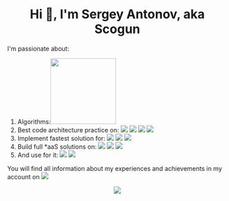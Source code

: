 <h1 align="center">Hi 👋, I'm Sergey Antonov,  aka Scogun</h1>

I'm passionate about:
1. Algorithms:<a href="https://www.hackerrank.com/Scogun?badge=problem-solving&stars=4&level=2&hr_r=1&utm_campaign=social-buttons&utm_source=badge_share_profile" target="_blank"><img width="150" src="https://media-exp1.licdn.com/dms/image/sync/C5627AQGTciH3SZLNAg/articleshare-shrink_800/0/1638478539479?e=1638565200&amp;v=beta&amp;t=DwdK30Npwd2Ke_PFRfkZZafGFTrpu04-hjckygej5Y8" hight="150"/></a>
2. Best code architecture practice on: <a href="https://docs.microsoft.com/en-us/dotnet/csharp/" target="_blank"><img src="https://img.icons8.com/color/96/000000/c-sharp-logo.png"/></a> <a href="https://kotlinlang.org/" target="_blank"><img src="https://img.icons8.com/color/96/000000/kotlin.png"/></a> <a href="https://en.wikipedia.org/wiki/JavaScript" target="_blank"><img src="https://img.icons8.com/color/96/000000/javascript--v1.png"/></a> <a href="https://docs.microsoft.com/en-us/powershell/scripting/overview?view=powershell-7.2#scripting-language" target="_blank"><img src="https://img.icons8.com/color/96/000000/powershell.png"/></a>
3. Implement fastest solution for: <a href="https://en.wikipedia.org/wiki/Web_application" target="_blank"><img src="https://img.icons8.com/color/96/000000/web.png"/></a> <a href="https://www.android.com/" target="_blank"><img src="https://img.icons8.com/color/96/000000/android-os.png"/></a> <a href="https://www.microsoft.com/en-us/windows/" target="_blank"><img src="https://img.icons8.com/fluency/96/000000/windows-10.png"/></a>
4. Build full \*aaS solutions on: <a href="https://aws.amazon.com/" target="_blank"><img src="https://img.icons8.com/color/96/000000/amazon-web-services.png"/></a> <a href="https://azure.microsoft.com/en-us/" target="_blank"><img src="https://img.icons8.com/fluency/96/000000/azure-1.png"/></a> <a href="https://cloud.google.com/" target="_blank"><img src="https://img.icons8.com/color/96/000000/google-cloud.png"/></a>
5. And use for it: <a href="https://www.docker.com/" target="_blank"><img src="https://img.icons8.com/fluency/96/000000/docker.png"/></a> <a href="https://kubernetes.io/" target="_blank"><img src="https://img.icons8.com/color/96/000000/kubernetes.png"/></a>

You will find all information about my experiences and achievements in my account on <a href="https://www.linkedin.com/in/sergey-antonov-35611658" target="_blank"><img src="https://img.icons8.com/color/96/000000/linkedin.png"/></a>

<div align="center">
  <source
    srcset="https://github-readme-stats-ten-gilt.vercel.app/api?username=scogun&show_icons=true&count_private=true&theme=prussian"
    media="(prefers-color-scheme: dark)" />
  <source
    srcset="https://github-readme-stats-ten-gilt.vercel.app/api?username=scogun&show_icons=true&count_private=true&theme=transparent"
    media="(prefers-color-scheme: light), (prefers-color-scheme: no-preference)" />
  <picture>
    <img src="https://github-readme-stats-ten-gilt.vercel.app/api?username=scogun&show_icons=true&count_private=true" />
  </picture>
</div>

<!--4. Test coverage by:  -->

<!--
**Scogun/Scogun** is a ✨ _special_ ✨ repository because its `README.md` (this file) appears on your GitHub profile.

Here are some ideas to get you started:

- 🔭 I’m currently working on ...
- 🌱 I’m currently learning ...
- 👯 I’m looking to collaborate on ...
- 🤔 I’m looking for help with ...
- 💬 Ask me about ...
- 📫 How to reach me: ...
- 😄 Pronouns: ...
- ⚡ Fun fact: ...
-->
